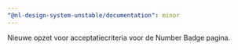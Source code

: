 ```yaml
---
"@nl-design-system-unstable/documentation": minor
---
```


Nieuwe opzet voor acceptatiecriteria voor de Number Badge pagina.
